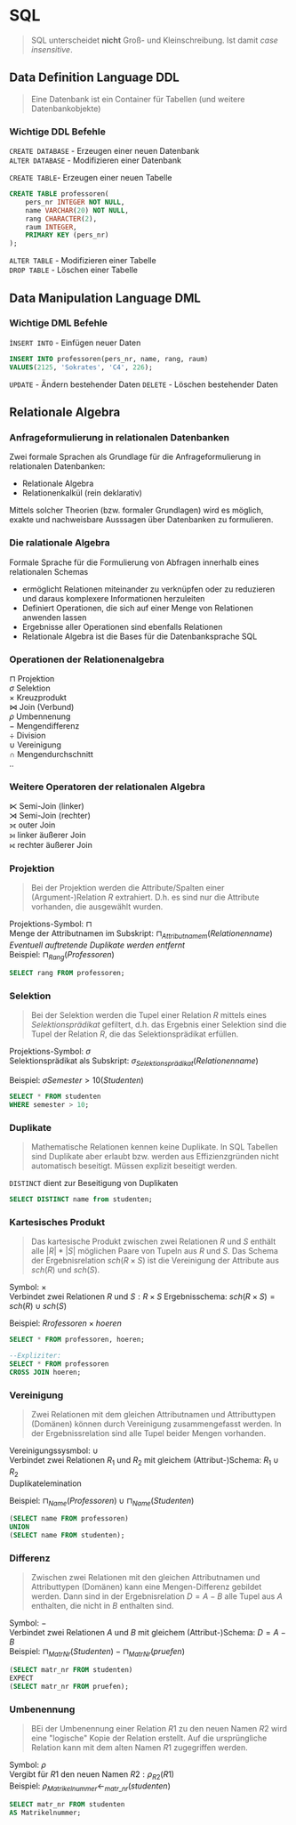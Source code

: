 # SQL

> SQL unterscheidet **nicht** Groß- und Kleinschreibung. Ist damit *case insensitive*.

## Data Definition Language DDL
> Eine Datenbank ist ein Container für Tabellen (und weitere Datenbankobjekte)

### Wichtige DDL Befehle

```CREATE DATABASE``` - Erzeugen einer neuen Datenbank  
```ALTER DATABASE``` - Modifizieren einer Datenbank

```CREATE TABLE```- Erzeugen einer neuen Tabelle  

```sql
CREATE TABLE professoren(
	pers_nr INTEGER NOT NULL,
	name VARCHAR(20) NOT NULL,
	rang CHARACTER(2),
	raum INTEGER,
	PRIMARY KEY (pers_nr)
);
```

```ALTER TABLE``` - Modifizieren einer Tabelle  
```DROP TABLE``` - Löschen einer Tabelle

## Data Manipulation Language DML

### Wichtige DML Befehle

```ÌNSERT INTO``` - Einfügen neuer Daten

```sql
INSERT INTO professoren(pers_nr, name, rang, raum)
VALUES(2125, 'Sokrates', 'C4', 226);
```
```UPDATE``` - Ändern bestehender Daten
```DELETE``` - Löschen bestehender Daten

## Relationale Algebra

### Anfrageformulierung in relationalen Datenbanken

Zwei formale Sprachen als Grundlage für die Anfrageformulierung in relationalen Datenbanken:

- Relationale Algebra
- Relationenkalkül (rein deklarativ)

Mittels solcher Theorien (bzw. formaler Grundlagen) wird es möglich, exakte und nachweisbare Ausssagen über Datenbanken zu formulieren.

### Die ralationale Algebra

Formale Sprache für die Formulierung von Abfragen innerhalb eines relationalen Schemas

- ermöglicht Relationen miteinander zu verknüpfen oder zu reduzieren und daraus komplexere Informationen herzuleiten
- Definiert Operationen, die sich auf einer Menge von Relationen anwenden lassen
- Ergebnisse aller Operationen sind ebenfalls Relationen
- Relationale Algebra ist die Bases für die Datenbanksprache SQL

### Operationen der Relationenalgebra

$\sqcap$ Projektion  
$\sigma$ Selektion  
$\times$ Kreuzprodukt  
$\bowtie$ Join (Verbund)  
$\rho$ Umbennenung  
$-$ Mengendifferenz  
$\div$ Division  
$\cup$ Vereinigung  
$\cap$ Mengendurchschnitt  
$..$

### Weitere Operatoren der relationalen Algebra

$\ltimes$ Semi-Join (linker)  
$\rtimes$ Semi-Join (rechter)  
$⟗$ outer Join  
$⟕$ linker äußerer Join  
$⟖$ rechter äußerer Join

### Projektion
> Bei der Projektion werden die Attribute/Spalten einer (Argument-)Relation $R$ extrahiert. D.h. es sind nur die Attribute vorhanden, die ausgewählt wurden.

Projektions-Symbol: $\sqcap$  
Menge der Attributnamen im Subskript: $\sqcap _{Attributnamem}(Relationenname)$  
*Eventuell auftretende Duplikate werden entfernt*  
Beispiel: $\sqcap_{Rang}(Professoren)$  

```sql
SELECT rang FROM professoren;
```

### Selektion
> Bei der Selektion werden die Tupel einer Relation $R$ mittels eines $Selektionsprädikat$ gefiltert, d.h. das Ergebnis einer Selektion sind die Tupel der Relation $R$, die das Selektionsprädikat erfüllen.

Projektions-Symbol: $\sigma$  
Selektionsprädikat als Subskript: $\sigma _{Selektionsprädikat}(Relationenname)$  

Beispiel: $\sigma{Semester>10}(Studenten)$  

```sql
SELECT * FROM studenten
WHERE semester > 10;
```

### Duplikate
>Mathematische Relationen kennen keine Duplikate. In SQL Tabellen sind Duplikate aber erlaubt bzw. werden aus Effizienzgründen nicht automatisch beseitigt. Müssen explizit beseitigt werden.

```DISTINCT``` dient zur Beseitigung von Duplikaten

```sql
SELECT DISTINCT name from studenten;
```

### Kartesisches Produkt
> Das kartesische Produkt zwischen zwei Relationen $R$ und $S$ enthält alle $|R|*|S|$ möglichen Paare von Tupeln aus $R$ und $S$. Das Schema der Ergebnisrelation $sch(R \times S)$ ist die Vereinigung der Attribute aus $sch(R)$ und $sch(S)$.

Symbol: $\times$  
Verbindet zwei Relationen $R$ und $S: R \times S$
Ergebnisschema: $sch(R \times S)=sch(R) \cup sch(S)$

Beispiel: $Rrofessoren \times hoeren$

```sql
SELECT * FROM professoren, hoeren;

--Expliziter:
SELECT * FROM professoren
CROSS JOIN hoeren;
```

### Vereinigung
> Zwei Relationen mit dem gleichen Attributnamen und Attributtypen (Domänen) können durch Vereinigung zusammengefasst werden. In der Ergebnissrelation sind alle Tupel beider Mengen vorhanden.

Vereinigungssysmbol: $\cup$   
Verbindet zwei Relationen $R_{1}$ und $R_{2}$ mit gleichem (Attribut-)Schema: $R_{1} \cup R_{2}$  
Duplikatelemination

Beispiel: $\sqcap_{Name}(Professoren) \cup \sqcap_{Name}(Studenten)$

```sql
(SELECT name FROM professoren)
UNION
(SELECT name FROM studenten); 
```

### Differenz
> Zwischen zwei Relationen mit den gleichen Attributnamen und Attributtypen (Domänen) kann eine Mengen-Differenz gebildet werden. Dann sind in der Ergebnisrelation $D=A-B$ alle Tupel aus $A$ enthalten, die nicht in $B$ enthalten sind.

Symbol: $-$  
Verbindet zwei Relationen $A$ und $B$ mit gleichem (Attribut-)Schema: $D=A-B$  
Beispiel: $\sqcap _{MatrNr}(Studenten) - \sqcap _{MatrNr}(pruefen)$

```sql
(SELECT matr_nr FROM studenten)
EXPECT
(SELECT matr_nr FROM pruefen);
```

### Umbenennung
> BEi der Umbenennung einer Relation $R1$ zu den neuen Namen $R2$ wird eine "logische" Kopie der Relation erstellt. Auf die ursprüngliche Relation kann mit dem alten Namen $R1$ zugegriffen werden.

Symbol: $\rho$  
Vergibt für $R1$ den neuen Namen $R2: \rho_{R2}(R1)$  
Beispiel: $\rho_{Matrikelnummer}\leftarrow _{matr\_nr}(studenten)$

```sql
SELECT matr_nr FROM studenten
AS Matrikelnummer;
```